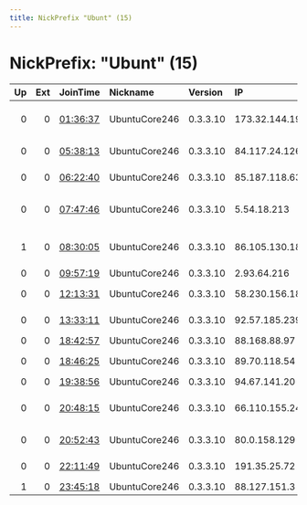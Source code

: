 ```yaml
---
title: NickPrefix "Ubunt" (15)
---
```


# NickPrefix: "Ubunt" (15)

|   Up |   Ext | JoinTime                                                                                            | Nickname      | Version   | IP             | AS                                       | CC   |   ORp |   Dirp | OS    | Contact   |   eFamMembers |
|-----:|------:|:----------------------------------------------------------------------------------------------------|:--------------|:----------|:---------------|:-----------------------------------------|:-----|------:|-------:|:------|:----------|--------------:|
|    0 |     0 | [01:36:37](https://metrics.torproject.org/rs.html#details/8D065C739833AE5D543C3247D15923222E3BA484) | UbuntuCore246 | 0.3.3.10  | 173.32.144.190 | Rogers Communications Canada Inc.        | ca   | 40041 |      0 | Linux | None      |             1 |
|    0 |     0 | [05:38:13](https://metrics.torproject.org/rs.html#details/F82BE13B7D40175E9B7459DD945EE5F81AB5C3C5) | UbuntuCore246 | 0.3.3.10  | 84.117.24.126  | Liberty Global Operations B.V.           | ro   | 43059 |      0 | Linux | None      |             1 |
|    0 |     0 | [06:22:40](https://metrics.torproject.org/rs.html#details/E56FCDB30338F60B2019669C2774B9582080F82E) | UbuntuCore246 | 0.3.3.10  | 85.187.118.63  | Digital Cable Television ltd             | bg   | 44781 |      0 | Linux | None      |             1 |
|    0 |     0 | [07:47:46](https://metrics.torproject.org/rs.html#details/50EAE83EEC7C940749E13884F6C4729E5F4679F8) | UbuntuCore246 | 0.3.3.10  | 5.54.18.213    | Vodafone-panafon Hellenic Telecommunicat | gr   | 34216 |      0 | Linux | None      |             1 |
|    1 |     0 | [08:30:05](https://metrics.torproject.org/rs.html#details/337BC586052A3268F20D8A990BEEACF75B0B650B) | UbuntuCore246 | 0.3.3.10  | 86.105.130.180 | Information Technology Company ITC       | ir   | 33519 |      0 | Linux | None      |             1 |
|    0 |     0 | [09:57:19](https://metrics.torproject.org/rs.html#details/31DBBB82704220B15B461F6C1350FA75817BAEEC) | UbuntuCore246 | 0.3.3.10  | 2.93.64.216    | VimpelCom                                | ru   | 44493 |      0 | Linux | None      |             1 |
|    0 |     0 | [12:13:31](https://metrics.torproject.org/rs.html#details/F510736D3369DD45CEF0610BED25A620AD0DECBA) | UbuntuCore246 | 0.3.3.10  | 58.230.156.180 | SK Broadband Co Ltd                      | kr   | 38399 |      0 | Linux | None      |             1 |
|    0 |     0 | [13:33:11](https://metrics.torproject.org/rs.html#details/27D5F6008FC2B0557B1BDD69D9EFE74D8A047B84) | UbuntuCore246 | 0.3.3.10  | 92.57.185.239  | Orange Espagne SA                        | es   | 46175 |      0 | Linux | None      |             1 |
|    0 |     0 | [18:42:57](https://metrics.torproject.org/rs.html#details/7E21167290FC2F65C287ACF06517EFA25981AA3C) | UbuntuCore246 | 0.3.3.10  | 88.168.88.97   | Free SAS                                 | fr   | 42281 |      0 | Linux | None      |             1 |
|    0 |     0 | [18:46:25](https://metrics.torproject.org/rs.html#details/D378E2E893D4F379AFF9C69D79D4AC6E1952B84E) | UbuntuCore246 | 0.3.3.10  | 89.70.118.54   | Liberty Global Operations B.V.           | pl   | 44307 |      0 | Linux | None      |             1 |
|    0 |     0 | [19:38:56](https://metrics.torproject.org/rs.html#details/EB1A57F5D2D1E4A4B783E5F11E44BDD775E49E1E) | UbuntuCore246 | 0.3.3.10  | 94.67.141.20   | OTEnet S.A.                              | gr   | 33829 |      0 | Linux | None      |             1 |
|    0 |     0 | [20:48:15](https://metrics.torproject.org/rs.html#details/5485B16C872342EDD795798EC69A7E1909A2E63C) | UbuntuCore246 | 0.3.3.10  | 66.110.155.24  | TELUS Communications Inc.                | ca   | 34687 |      0 | Linux | None      |             1 |
|    0 |     0 | [20:52:43](https://metrics.torproject.org/rs.html#details/E7E3A38DD283B9F0EBA02BC901F0D35B4EAD7165) | UbuntuCore246 | 0.3.3.10  | 80.0.158.129   | Virgin Media Limited                     | gb   | 39291 |      0 | Linux | None      |             1 |
|    0 |     0 | [22:11:49](https://metrics.torproject.org/rs.html#details/454A37D4E8073AE509B8760477633F662633CEFE) | UbuntuCore246 | 0.3.3.10  | 191.35.25.72   | TELEFu00D4NICA BRASIL S.A                | br   | 34829 |      0 | Linux | None      |             1 |
|    1 |     0 | [23:45:18](https://metrics.torproject.org/rs.html#details/110F8868307B748636C1032DA9B11E8A929C707C) | UbuntuCore246 | 0.3.3.10  | 88.127.151.3   | Free SAS                                 | fr   | 37183 |      0 | Linux | None      |             1 |
